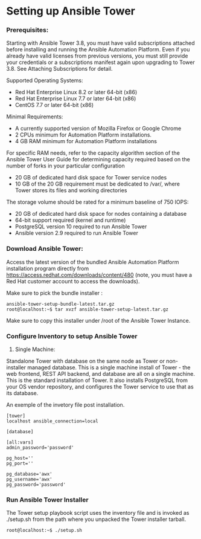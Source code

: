 # Setting up Ansible Tower

### Prerequisites:

Starting with Ansible Tower 3.8, you must have valid subscriptions attached before installing and running the Ansible Automation Platform. Even if you already have valid licenses from previous versions, you must still provide your credentials or a subscriptions manifest again upon upgrading to Tower 3.8. See Attaching Subscriptions for detail.

Supported Operating Systems:

* Red Hat Enterprise Linux 8.2 or later 64-bit (x86)
* Red Hat Enterprise Linux 7.7 or later 64-bit (x86)
* CentOS 7.7 or later 64-bit (x86)

Minimal Requirements:

* A currently supported version of Mozilla Firefox or Google Chrome
* 2 CPUs minimum for Automation Platform installations.
* 4 GB RAM minimum for Automation Platform installations

For specific RAM needs, refer to the capacity algorithm section of the Ansible Tower User Guide for determining capacity required based on the number of forks in your particular configuration

* 20 GB of dedicated hard disk space for Tower service nodes
* 10 GB of the 20 GB requirement must be dedicated to /var/, where Tower stores its files and working directories

The storage volume should be rated for a minimum baseline of 750 IOPS:

* 20 GB of dedicated hard disk space for nodes containing a database
* 64-bit support required (kernel and runtime)
* PostgreSQL version 10 required to run Ansible Tower
* Ansible version 2.9 required to run Ansible Tower

### Download Ansible Tower:

Access the latest version of the bundled Ansible Automation Platform installation program directly from https://access.redhat.com/downloads/content/480 (note, you must have a Red Hat customer account to access the downloads).

Make sure to pick the bundle installer :

```
ansible-tower-setup-bundle-latest.tar.gz
root@localhost:~$ tar xvzf ansible-tower-setup-latest.tar.gz

```
Make sure to copy this installer under /root of the Ansible Tower Instance.

### Configure Inventory to setup Ansible Tower

1. Single Machine:

Standalone Tower with database on the same node as Tower or non-installer managed database. This is a single machine install of Tower - the web frontend, REST API backend, and database are all on a single machine. This is the standard installation of Tower. It also installs PostgreSQL from your OS vendor repository, and configures the Tower service to use that as its database. 

An exemple of the invetory file post installation.

```
[tower]
localhost ansible_connection=local

[database]

[all:vars]
admin_password='password'

pg_host=''
pg_port=''

pg_database='awx'
pg_username='awx'
pg_password='password'
```
### Run Ansible Tower Installer

The Tower setup playbook script uses the inventory file and is invoked as ./setup.sh from the path where you unpacked the Tower installer tarball.

```
root@localhost:~$ ./setup.sh
```
